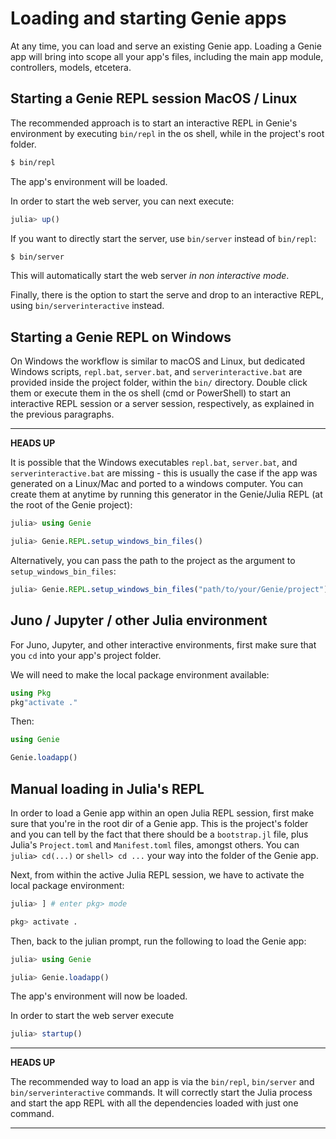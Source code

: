 # Loading and starting Genie apps

At any time, you can load and serve an existing Genie app. Loading a Genie app will bring into scope all your app's files, including the main app module, controllers, models, etcetera.

## Starting a Genie REPL session MacOS / Linux

The recommended approach is to start an interactive REPL in Genie's environment by executing `bin/repl` in the os shell, while in the project's root folder.

```sh
$ bin/repl
```

The app's environment will be loaded.

In order to start the web server, you can next execute:

```julia
julia> up()
```

If you want to directly start the server, use `bin/server` instead of `bin/repl`:

```sh
$ bin/server
```

This will automatically start the web server _in non interactive mode_.

Finally, there is the option to start the serve and drop to an interactive REPL, using `bin/serverinteractive` instead.

## Starting a Genie REPL on Windows

On Windows the workflow is similar to macOS and Linux, but dedicated Windows scripts, `repl.bat`, `server.bat`, and `serverinteractive.bat` are provided inside the project folder, within the `bin/` directory. Double click them or execute them in the os shell (cmd or PowerShell) to start an interactive REPL session or a server session, respectively, as explained in the previous paragraphs.

---
**HEADS UP**

It is possible that the Windows executables `repl.bat`, `server.bat`, and `serverinteractive.bat` are missing - this is usually the case if the app was generated on a Linux/Mac and ported to a windows computer. You can create them at anytime by running this generator in the Genie/Julia REPL (at the root of the Genie project):

```julia
julia> using Genie

julia> Genie.REPL.setup_windows_bin_files()
```

Alternatively, you can pass the path to the project as the argument to `setup_windows_bin_files`:

```julia
julia> Genie.REPL.setup_windows_bin_files("path/to/your/Genie/project")
```

## Juno / Jupyter / other Julia environment

For Juno, Jupyter, and other interactive environments, first make sure that you `cd` into your app's project folder.

We will need to make the local package environment available:

```julia
using Pkg
pkg"activate ."
```

Then:

```julia
using Genie

Genie.loadapp()
```

## Manual loading in Julia's REPL

In order to load a Genie app within an open Julia REPL session, first make sure that you're in the root dir of a Genie app. This is the project's folder and you can tell by the fact that there should be a `bootstrap.jl` file, plus Julia's `Project.toml` and `Manifest.toml` files, amongst others. You can `julia> cd(...)` or `shell> cd ...` your way into the folder of the Genie app.

Next, from within the active Julia REPL session, we have to activate the local package environment:

```julia
julia> ] # enter pkg> mode

pkg> activate .
```

Then, back to the julian prompt, run the following to load the Genie app:

```julia
julia> using Genie

julia> Genie.loadapp()
```

The app's environment will now be loaded.

In order to start the web server execute

```julia
julia> startup()
```

---
**HEADS UP**

The recommended way to load an app is via the `bin/repl`, `bin/server` and `bin/serverinteractive` commands. It will correctly start the Julia process and start the app REPL with all the dependencies loaded with just one command.

---
